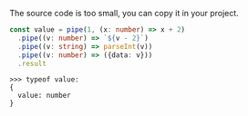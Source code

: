 The source code is too small, you can copy it in your project.

```typescript
const value = pipe(1, (x: number) => x + 2)
  .pipe((v: number) => `${v - 2}`)
  .pipe((v: string) => parseInt(v))
  .pipe((v: number) => ({data: v}))
  .result
```

```
>>> typeof value: 
{
  value: number
}
```
